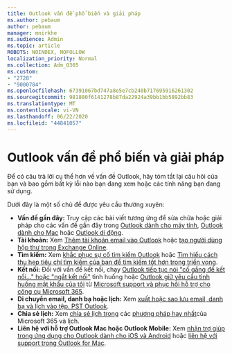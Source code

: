 ```yaml
---
title: Outlook vấn đề phổ biến và giải pháp
ms.author: pebaum
author: pebaum
manager: mnirkhe
ms.audience: Admin
ms.topic: article
ROBOTS: NOINDEX, NOFOLLOW
localization_priority: Normal
ms.collection: Adm_O365
ms.custom:
- "2728"
- "9000784"
ms.openlocfilehash: 67391067bd747a8e5e7cb240b717695916261302
ms.sourcegitcommit: 981880f6141278b87da22924a39bb1bb5892bb83
ms.translationtype: MT
ms.contentlocale: vi-VN
ms.lasthandoff: 06/22/2020
ms.locfileid: "44841057"
---
```

# <a name="outlook-common-issues-and-resolutions"></a>Outlook vấn đề phổ biến và giải pháp

Để có câu trả lời cụ thể hơn về vấn đề Outlook, hãy tóm tắt lại câu hỏi của bạn và bao gồm bất kỳ lỗi nào bạn đang xem hoặc các tính năng bạn đang sử dụng.

Dưới đây là một số chủ đề được yêu cầu thường xuyên:

- **Vấn đề gần đây:**  Truy cập các bài viết tương ứng để sửa chữa hoặc giải pháp cho các vấn đề gần đây trong [Outlook dành cho máy tính](https://support.office.com/article/ecf61305-f84f-4e13-bb73-95a214ac1230), [Outlook dành cho Mac](https://support.office.com/article/54afa5e3-db38-422a-9d94-3b55330ded8e) hoặc [Outlook di động](https://support.office.com/article/a264ef01-9c88-48fb-9285-7017e4f31f02).
- **Tài khoản:**  Xem [Thêm tài khoản email vào Outlook](https://support.office.com/article/6e27792a-9267-4aa4-8bb6-c84ef146101b) hoặc [tạo người dùng hộp thư trong Exchange Online](https://docs.microsoft.com/Exchange/recipients-in-exchange-online/create-user-mailboxes).
- **Tìm kiếm:**  Xem [khắc phục sự cố tìm kiếm Outlook](https://support.office.com/article/2556b11f-f4d8-46be-b0a7-de33a3f4f066) hoặc [Tìm hiểu cách thu hẹp tiêu chí tìm kiếm của bạn để tìm kiếm tốt hơn trong triển vọng](https://support.office.com/article/D824D1E9-A255-4C8A-8553-276FB895A8DA).
- **Kết nối:**  Đối với vấn đề kết nối, chạy [Outlook tiếp tục nói "cố gắng để kết nối..." hoặc "ngắt kết nối"](https://aka.ms/SaRA-OutlookDisconnect) tình huống hoặc [Outlook giữ yêu cầu tình huống mật khẩu của tôi](https://aka.ms/SaRA-OutlookPwdPrompt) từ [Microsoft support và phục hồi hỗ trợ cho công cụ Microsoft 365](https://diagnostics.outlook.com/#/).
- **Di chuyển email, danh bạ hoặc lịch:**  Xem [xuất hoặc sao lưu email, danh bạ và lịch vào tệp. PST Outlook](https://support.office.com/article/14252b52-3075-4e9b-be4e-ff9ef1068f91).
- **Chia sẻ lịch:**  Xem [chia sẻ lịch trong](https://support.office.com/article/b576ecc3-0945-4d75-85f1-5efafb8a37b4) các [phương pháp hay nhất](https://support.office.com/article/D93F72D3-2361-4E0D-8D6A-5C4939C17F39)của Microsoft 365 và lịch.
- **Liên hệ với hỗ trợ Outlook Mac hoặc Outlook Mobile:**  Xem [nhận trợ giúp trong ứng dụng cho Outlook dành cho iOS và Android](https://support.office.com/article/218a22d1-9fa5-4889-b689-de1c63493243) hoặc [liên hệ với support trong Outlook for Mac](https://support.office.com/article/d0410177-8e65-4487-93f7-206a3a3d71a8).
